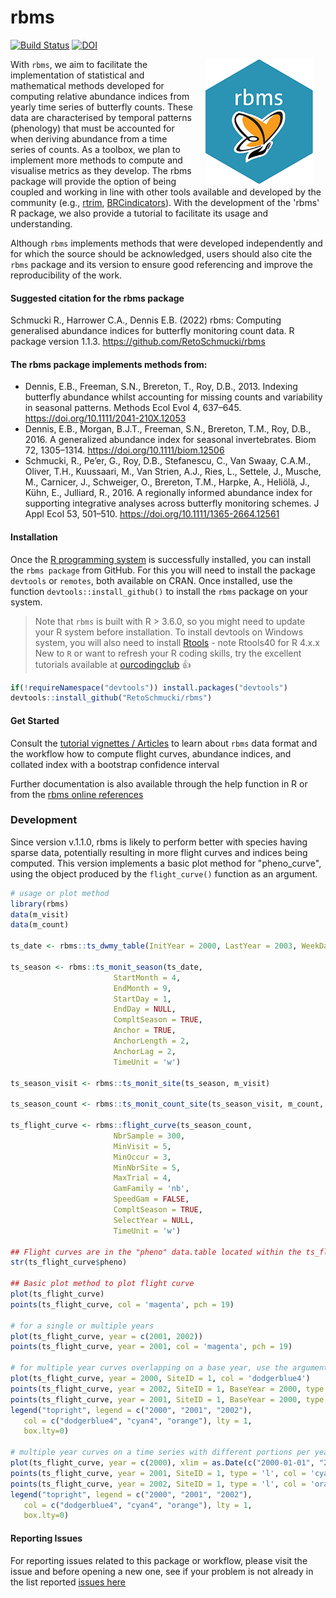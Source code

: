 # rbms

<!-- badges: start -->
[![Build Status](https://app.travis-ci.com/RetoSchmucki/rbms.svg?branch=master)](https://app.travis-ci.com/RetoSchmucki/rbms) [![DOI](https://zenodo.org/badge/116286325.svg)](https://zenodo.org/doi/10.5281/zenodo.12806606)
<!-- badges: end -->

<img style="float: right;" src="rbmshexOR200.png" hspace="20">

With `rbms`, we aim to facilitate the implementation of statistical and mathematical methods developed for computing relative abundance indices from yearly time series of butterfly counts. These data are characterised by temporal patterns (phenology) that must be accounted for when deriving abundance from a time series of counts.  As a toolbox, we plan to implement more methods to compute and visualise metrics as they develop. The rbms package will provide the option of being coupled and working in line with other tools available and developed by the community (e.g., [rtrim](https://cran.r-project.org/web/packages/rtrim/), [BRCindicators](https://github.com/BiologicalRecordsCentre/BRCindicators)). With the development of the 'rbms' R package, we also provide a tutorial to facilitate its usage and understanding.

Although `rbms` implements methods that were developed independently and for which the source should be acknowledged, users should also cite the `rbms` package and its version to ensure good referencing and improve the reproducibility of the work.

#### Suggested citation for the rbms package

Schmucki R., Harrower C.A.,  Dennis E.B. (2022) rbms: Computing generalised abundance indices for butterfly monitoring count data. R package version 1.1.3. https://github.com/RetoSchmucki/rbms

#### The rbms package implements methods from:

- Dennis, E.B., Freeman, S.N., Brereton, T., Roy, D.B., 2013. Indexing butterfly abundance whilst accounting for missing counts and variability in seasonal patterns. Methods Ecol Evol 4, 637–645. https://doi.org/10.1111/2041-210X.12053
- Dennis, E.B., Morgan, B.J.T., Freeman, S.N., Brereton, T.M., Roy, D.B., 2016. A generalized abundance index for seasonal invertebrates. Biom 72, 1305–1314. https://doi.org/10.1111/biom.12506
- Schmucki, R., Pe’er, G., Roy, D.B., Stefanescu, C., Van Swaay, C.A.M., Oliver, T.H., Kuussaari, M., Van Strien, A.J., Ries, L., Settele, J., Musche, M., Carnicer, J., Schweiger, O., Brereton, T.M., Harpke, A., Heliölä, J., Kühn, E., Julliard, R., 2016. A regionally informed abundance index for supporting integrative analyses across butterfly monitoring schemes. J Appl Ecol 53, 501–510. https://doi.org/10.1111/1365-2664.12561

#### Installation

Once the [R programming system](https://cran.r-project.org/) is successfully installed, you can install the `rbms package` from GitHub. For this you will need to install the package `devtools` or `remotes`, both available on CRAN. Once installed, use the function `devtools::install_github()` to install the `rbms` package on your system.

> Note that `rbms` is built with R > 3.6.0, so you might need to update your R system before installation.
> To install devtools on Windows system, you will also need to install [Rtools](https://cran.r-project.org/bin/windows/Rtools/) - note Rtools40 for R 4.x.x
> New to `R` or want to refresh your R coding skills, try the excellent tutorials available at [ourcodingclub](https://ourcodingclub.github.io/) :thumbsup:

```R
if(!requireNamespace("devtools")) install.packages("devtools")
devtools::install_github("RetoSchmucki/rbms")
```

#### Get Started

Consult the [tutorial vignettes / Articles](https://retoschmucki.github.io/rbms/articles/Get_Started_1.html) to learn about `rbms` data format and the workflow how to compute flight curves, abundance indices, and collated index with a bootstrap confidence interval

Further documentation is also available through the help function in R or from the [rbms online references](https://retoschmucki.github.io/rbms/reference/index.html)

### Development

Since version v.1.1.0, rbms is likely to perform better with species having sparse data, potentially resulting in more flight curves and indices being computed. This version implements a basic plot method for "pheno_curve", using the object produced by the `flight_curve()` function as an argument.

 ```R
 # usage or plot method
library(rbms)
data(m_visit)
data(m_count)

ts_date <- rbms::ts_dwmy_table(InitYear = 2000, LastYear = 2003, WeekDay1 = 'monday')

ts_season <- rbms::ts_monit_season(ts_date,
                        StartMonth = 4,
                        EndMonth = 9, 
                        StartDay = 1,
                        EndDay = NULL,
                        CompltSeason = TRUE,
                        Anchor = TRUE,
                        AnchorLength = 2,
                        AnchorLag = 2,
                        TimeUnit = 'w')

ts_season_visit <- rbms::ts_monit_site(ts_season, m_visit)

ts_season_count <- rbms::ts_monit_count_site(ts_season_visit, m_count, sp = 2)

ts_flight_curve <- rbms::flight_curve(ts_season_count, 
                        NbrSample = 300,
                        MinVisit = 5,
                        MinOccur = 3,
                        MinNbrSite = 5,
                        MaxTrial = 4,
                        GamFamily = 'nb',
                        SpeedGam = FALSE,
                        CompltSeason = TRUE,
                        SelectYear = NULL,
                        TimeUnit = 'w')

## Flight curves are in the "pheno" data.table located within the ts_flight_curve result is a list
str(ts_flight_curve$pheno)

## Basic plot method to plot flight curve
plot(ts_flight_curve)
points(ts_flight_curve, col = 'magenta', pch = 19)

 # for a single or multiple years
plot(ts_flight_curve, year = c(2001, 2002))
points(ts_flight_curve, year = 2001, col = 'magenta', pch = 19)

# for multiple year curves overlapping on a base year, use the argument BaseYear
plot(ts_flight_curve, year = 2000, SiteID = 1, col = 'dodgerblue4')
points(ts_flight_curve, year = 2002, SiteID = 1, BaseYear = 2000, type = 'l', col = 'cyan4')
points(ts_flight_curve, year = 2001, SiteID = 1, BaseYear = 2000, type = 'l', col = 'orange')
legend("topright", legend = c("2000", "2001", "2002"), 
    col = c("dodgerblue4", "cyan4", "orange"), lty = 1,
    box.lty=0)

# multiple year curves on a time series with different portions per year, use xlim
plot(ts_flight_curve, year = c(2000), xlim = as.Date(c("2000-01-01", "2002-12-30"), format = "%Y-%m-%d"), SiteID = 1, col = 'dodgerblue4') 
points(ts_flight_curve, year = 2001, SiteID = 1, type = 'l', col = 'cyan4') 
points(ts_flight_curve, year = 2002, SiteID = 1, type = 'l', col = 'orange') 
legend("topright", legend = c("2000", "2001", "2002"), 
    col = c("dodgerblue4", "cyan4", "orange"), lty = 1, 
    box.lty=0)

 ```
#### Reporting Issues

For reporting issues related to this package or workflow, please visit the issue and before opening a new one, see if your problem is not already in the list reported [issues here](https://github.com/RetoSchmucki/rbms/issues)
